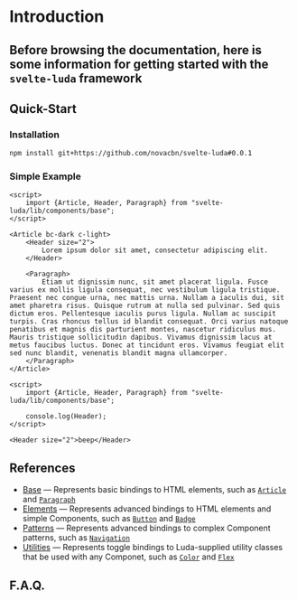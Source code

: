 # Introduction

## Before browsing the documentation, here is some information for getting started with the `svelte-luda` framework

## Quick-Start

### Installation

```sh
npm install git+https://github.com/novacbn/svelte-luda#0.0.1
```

### Simple Example

```svelte repl
<script>
    import {Article, Header, Paragraph} from "svelte-luda/lib/components/base";
</script>

<Article bc-dark c-light>
    <Header size="2">
        Lorem ipsum dolor sit amet, consectetur adipiscing elit.
    </Header>

    <Paragraph>
        Etiam ut dignissim nunc, sit amet placerat ligula. Fusce varius ex mollis ligula consequat, nec vestibulum ligula tristique. Praesent nec congue urna, nec mattis urna. Nullam a iaculis dui, sit amet pharetra risus. Quisque rutrum at nulla sed pulvinar. Sed quis dictum eros. Pellentesque iaculis purus ligula. Nullam ac suscipit turpis. Cras rhoncus tellus id blandit consequat. Orci varius natoque penatibus et magnis dis parturient montes, nascetur ridiculus mus. Mauris tristique sollicitudin dapibus. Vivamus dignissim lacus at metus faucibus luctus. Donec at tincidunt eros. Vivamus feugiat elit sed nunc blandit, venenatis blandit magna ullamcorper.
    </Paragraph>
</Article>
```

```svelte repl
<script>
    import {Article, Header, Paragraph} from "svelte-luda/lib/components/base";

    console.log(Header);
</script>

<Header size="2">beep</Header>
```

## References

-   [Base](./base) ― Represents basic bindings to HTML elements, such as [`Article`](./base/article.md) and [`Paragraph`](./base/paragraph.md)
-   [Elements](./elements) ― Represents advanced bindings to HTML elements and simple Components, such as [`Button`](./elements/button.md) and [`Badge`](./elements/badge.md)
-   [Patterns](./patterns) ― Represents advanced bindings to complex Component patterns, such as [`Navigation`](./patterns/navigation.md)
-   [Utilities](./utilities) ― Represents toggle bindings to Luda-supplied utility classes that be used with any Componet, such as [`Color`](./utilities/color.md) and [`Flex`](./utilities/flex.md)

## F.A.Q.
